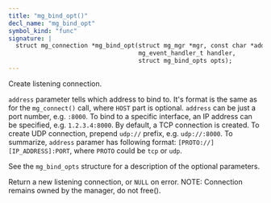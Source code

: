 ```yaml
---
title: "mg_bind_opt()"
decl_name: "mg_bind_opt"
symbol_kind: "func"
signature: |
  struct mg_connection *mg_bind_opt(struct mg_mgr *mgr, const char *address,
                                    mg_event_handler_t handler,
                                    struct mg_bind_opts opts);
---
```


Create listening connection.

`address` parameter tells which address to bind to. It's format is the same
as for the `mg_connect()` call, where `HOST` part is optional. `address`
can be just a port number, e.g. `:8000`. To bind to a specific interface,
an IP address can be specified, e.g. `1.2.3.4:8000`. By default, a TCP
connection is created. To create UDP connection, prepend `udp://` prefix,
e.g. `udp://:8000`. To summarize, `address` paramer has following format:
`[PROTO://][IP_ADDRESS]:PORT`, where `PROTO` could be `tcp` or `udp`.

See the `mg_bind_opts` structure for a description of the optional
parameters.

Return a new listening connection, or `NULL` on error.
NOTE: Connection remains owned by the manager, do not free(). 

